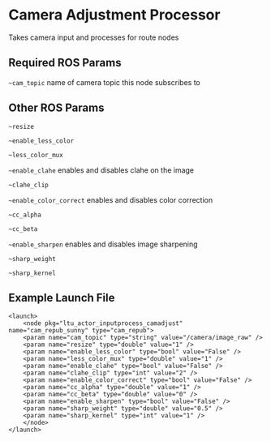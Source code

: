 # Camera Adjustment Processor

Takes camera input and processes for route nodes

## Required ROS Params

`~cam_topic` name of camera topic this node subscribes to

## Other ROS Params

`~resize`

`~enable_less_color`

`~less_color_mux`

`~enable_clahe` enables and disables clahe on the image

`~clahe_clip`

`~enable_color_correct` enables and disables color correction

`~cc_alpha`

`~cc_beta`

`~enable_sharpen` enables and disables image sharpening

`~sharp_weight`

`~sharp_kernel`

## Example Launch File

```
<launch>
    <node pkg="ltu_actor_inputprocess_camadjust" name="cam_repub_sunny" type="cam_repub">
	<param name="cam_topic" type="string" value="/camera/image_raw" />
	<param name="resize" type="double" value="1" />
	<param name="enable_less_color" type="bool" value="False" />
	<param name="less_color_mux" type="double" value="1" />
	<param name="enable_clahe" type="bool" value="False" />
	<param name="clahe_clip" type="int" value="2" />
	<param name="enable_color_correct" type="bool" value="False" />
	<param name="cc_alpha" type="double" value="1" />
	<param name="cc_beta" type="double" value="0" />
	<param name="enable_sharpen" type="bool" value="False" />
	<param name="sharp_weight" type="double" value="0.5" />
	<param name="sharp_kernel" type="int" value="1" />
    </node> 
</launch>
```
